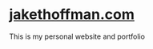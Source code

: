 # [jakethoffman.com](https://projects.jakethoffman.com/ArchivedWebpages/OldJakethoffman/public/index.html)

This is my personal website and portfolio
